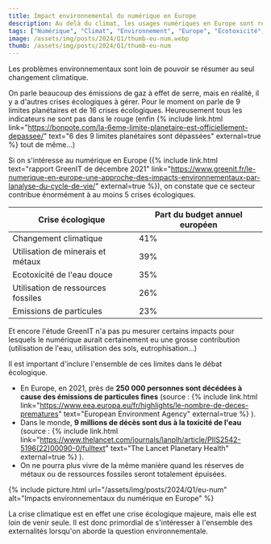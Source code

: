 ```yaml
---
title: Impact environnemental du numérique en Europe
description: Au delà du climat, les usages numériques en Europe sont responsables de nombreuses catastrophes écologiques. 
tags: ["Numérique", "Climat", "Environnement", "Europe", "Ecotoxicité", "Ressources", "Particules"]
image: /assets/img/posts/2024/Q1/thumb-eu-num.webp
thumb: /assets/img/posts/2024/Q1/thumb-eu-num
---
```


Les problèmes environnementaux sont loin de pouvoir se résumer au seul changement climatique.

On parle beaucoup des émissions de gaz à effet de serre, mais en réalité, il y a d'autres crises écologiques à gérer. Pour le moment on parle de 9 limites planétaires et de 16 crises écologiques. Heureusement tous les indicateurs ne sont pas dans le rouge (enfin {% include link.html link="https://bonpote.com/la-6eme-limite-planetaire-est-officiellement-depassee/" text="6 des 9 limites planétaires sont dépassées" external=true %} tout de même...)

Si on s'intéresse au numérique en Europe ({% include link.html text="rapport GreenIT de décembre 2021" link="https://www.greenit.fr/le-numerique-en-europe-une-approche-des-impacts-environnementaux-par-lanalyse-du-cycle-de-vie/" external=true %}), on constate que ce secteur contribue énormément à au moins 5 crises écologiques.

| Crise écologique | Part du budget annuel européen |
|------------------|--------------------------------|
| Changement climatique | 41% |
| Utilisation de minerais et métaux | 39% |
| Ecotoxicité de l'eau douce | 35% |
| Utilisation de ressources fossiles | 26% |
| Emissions de particules | 23% |

Et encore l'étude GreenIT n'a pas pu mesurer certains impacts pour lesquels le numérique aurait certainement eu une grosse contribution (utilisation de l'eau, utilisation des sols, eutrophisation...)

Il est important d'inclure l'ensemble de ces limites dans le débat écologique. 

- En Europe, en 2021, près de **250 000 personnes sont décédées à cause des émissions de particules fines** (source : {% include link.html link="https://www.eea.europa.eu/fr/highlights/le-nombre-de-deces-prematures" text="European Environment Agency" external=true %} ).
- Dans le monde, **9 millions de décès sont dus à la toxicité de l'eau** (source : {% include link.html link="https://www.thelancet.com/journals/lanplh/article/PIIS2542-5196(22)00090-0/fulltext" text="The Lancet Planetary Health" external=true %} ).
- On ne pourra plus vivre de la même manière quand les réserves de métaux ou de ressources fossiles seront totalement épuisées.

{% include picture.html 
    url="/assets/img/posts/2024/Q1/eu-num"
    alt="Impacts environnementaux du numérique en Europe"
%}

La crise climatique est en effet une crise écologique majeure, mais elle est loin de venir seule. Il est donc primordial de s'intéresser à l'ensemble des externalités lorsqu'on aborde la question environnementale.